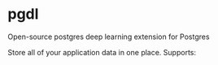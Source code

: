 # pgdl

Open-source postgres deep learning extension for Postgres

Store all of your application data in one place. Supports:

